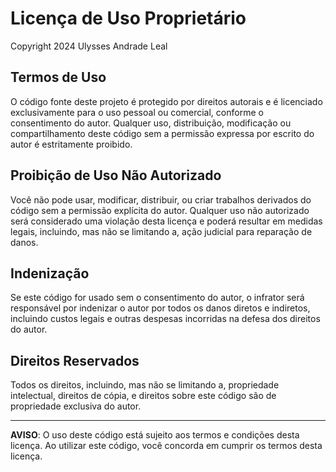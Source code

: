 # Licença de Uso Proprietário

Copyright 2024 Ulysses Andrade Leal

## Termos de Uso

O código fonte deste projeto é protegido por direitos autorais e é licenciado exclusivamente para o uso pessoal ou comercial, conforme o consentimento do autor. Qualquer uso, distribuição, modificação ou compartilhamento deste código sem a permissão expressa por escrito do autor é estritamente proibido.

## Proibição de Uso Não Autorizado

Você não pode usar, modificar, distribuir, ou criar trabalhos derivados do código sem a permissão explícita do autor. Qualquer uso não autorizado será considerado uma violação desta licença e poderá resultar em medidas legais, incluindo, mas não se limitando a, ação judicial para reparação de danos.

## Indenização

Se este código for usado sem o consentimento do autor, o infrator será responsável por indenizar o autor por todos os danos diretos e indiretos, incluindo custos legais e outras despesas incorridas na defesa dos direitos do autor.

## Direitos Reservados

Todos os direitos, incluindo, mas não se limitando a, propriedade intelectual, direitos de cópia, e direitos sobre este código são de propriedade exclusiva do autor.

---

**AVISO**: O uso deste código está sujeito aos termos e condições desta licença. Ao utilizar este código, você concorda em cumprir os termos desta licença.
